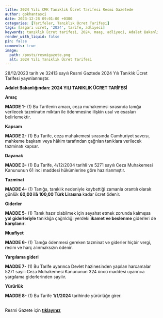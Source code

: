 ```yaml
---
title: 2024 Yılı CMK Tanıklık Ücret Tarifesi Resmi Gazetede
author: gokhantasci
date: 2023-12-28 09:01:00 +0300
categories: [Tarifeler, Tanıklık Ücret Tarifesi]
tags: [asgari ücret, '2024', tarife, adliyeci]
keywords: tanıklık ücret tarifesi, 2024, maaş, adliyeci, Adalet Bakanlığı
render_with_liquid: false
pin: false
comments: true
image:
  path: /posts/resmigazete.png
  alt: 2024 Yılı Tanıklık Ücret Tarifesi
---
```


28/12/2023 tarih ve 32413 sayılı Resmi Gaztede 2024 Yılı Tanıklık Ücret Tarifesi yayınlanmıştır.

**Adalet Bakanlığından:
2024 YILI TANIKLIK ÜCRET TARİFESİ**

**Amaç**

**MADDE 1-** (1) Bu Tarifenin amacı, ceza muhakemesi sırasında tanığa verilecek tazminatın miktarı ile ödenmesine ilişkin usul ve esasları belirlemektir.

**Kapsam**

**MADDE 2-** (1) Bu Tarife, ceza muhakemesi sırasında Cumhuriyet savcısı, mahkeme başkanı veya hâkim tarafından çağrılan tanıklara verilecek tazminatı kapsar.

**Dayanak**

**MADDE 3-** (1) Bu Tarife,  4/12/2004  tarihli ve 5271 sayılı Ceza Muhakemesi Kanununun 61 inci maddesi hükümlerine göre hazırlanmıştır.

**Tazminat**

**MADDE 4-** (1) Tanığa, tanıklık nedeniyle kaybettiği zamanla orantılı olarak günlük **60,00 ilâ 100,00 Türk Lirasına** kadar ücret ödenir.

**Giderler**

**MADDE 5-** (1) Tanık hazır olabilmek için seyahat etmek zorunda kalmışsa **yol giderleriyle** tanıklığa çağrıldığı yerdeki **ikamet ve beslenme** giderleri de **karşılanır**.

**Muafiyet**

**MADDE 6-** (1) Tanığa ödenmesi gereken tazminat ve giderler hiçbir vergi, resim ve harç alınmaksızın ödenir.

**Yargılama gideri**

**MADDE 7-** (1) Bu Tarife uyarınca Devlet hazinesinden yapılan harcamalar 5271 sayılı Ceza Muhakemesi Kanununun 324 üncü maddesi uyarınca yargılama giderlerinden sayılır.

**Yürürlük**

**MADDE 8-** (1) Bu Tarife  **1/1/2024**  tarihinde yürürlüğe girer.


<br>Resmi Gazete için [**tıklayınız**](https://www.resmigazete.gov.tr/eskiler/2023/12/20231228-3.htm) 
